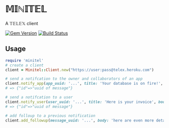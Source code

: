 # 𝕄𝕀ℕ𝕀𝕋𝔼𝕃
A 𝕋𝔼𝕃𝔼𝕏 client

[![Gem Version](https://badge.fury.io/rb/minitel.svg)](http://badge.fury.io/rb/minitel)
[![Build Status](https://travis-ci.org/heroku/minitel.svg?branch=master)](https://travis-ci.org/heroku/minitel)

## Usage

``` ruby
require 'minitel'
# create a client
client = Minitel::Client.new("https://user:pass@telex.heroku.com")

# send a notifcation to the owner and collaborators of an app
client.notify_app(app_uuid: '...', title: 'Your database is on fire!', body: 'Sorry.')
# => {"id"=>"uuid of message"}

# send a notifcation to a user
client.notify_user(user_uuid: '...', title: 'Here is your invoice', body: 'You owe us 65k.')
# => {"id"=>"uuid of message"}

# add folloup to a previous notification
client.add_followup(message_uuid: '...', body: 'here are even more details')
```
